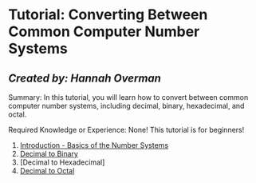 # Tutorial: Converting Between Common Computer Number Systems
## *Created by: Hannah Overman*

Summary: In this tutorial, you will learn how to convert between common computer number systems, including decimal, binary, hexadecimal, and octal.

Required Knowledge or Experience: None! This tutorial is for beginners!

1. [Introduction - Basics of the Number Systems](https://github.com/hannahandboba/FinalTutorial/blob/main/WhatAreNumberSystems.md)
2. [Decimal to Binary](https://github.com/hannahandboba/FinalTutorial/blob/main/ConvertingDecimals.md)
3. [Decimal to Hexadecimal]
4. [Decimal to Octal](https://github.com/hannahandboba/FinalTutorial/blob/main/Decimal%20to%20Octal.md)
